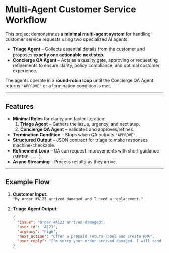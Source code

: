 # Multi-Agent Customer Service Workflow

This project demonstrates a **minimal multi-agent system** for handling customer service requests using two specialized AI agents:
- **Triage Agent** – Collects essential details from the customer and proposes **exactly one actionable next step**.
- **Concierge QA Agent** – Acts as a quality gate, approving or requesting refinements to ensure clarity, policy compliance, and optimal customer experience.

The agents operate in a **round-robin loop** until the Concierge QA Agent returns `"APPROVE"` or a termination condition is met.

---

## Features

- **Minimal Roles** for clarity and faster iteration:
  1. **Triage Agent** – Gathers the issue, urgency, and next step.
  2. **Concierge QA Agent** – Validates and approves/refines.
- **Termination Condition** – Stops when QA outputs `"APPROVE"`.
- **Structured Output** – JSON contract for triage to make responses machine-checkable.
- **Refinement Loop** – QA can request improvements with short guidance (`REFINE: ...`).
- **Async Streaming** – Process results as they arrive.

---

## Example Flow

1. **Customer Input**:  
   `"My order #A123 arrived damaged and I need a replacement."`
   
2. **Triage Agent Output**:  
   ```json
   {
     "issue": "Order #A123 arrived damaged",
     "user_id": "A123",
     "urgency": "high",
     "next_action": "Offer a prepaid return label and create RMA",
     "user_reply": "I'm sorry your order arrived damaged. I will send a return label and start a replacement."
   }
